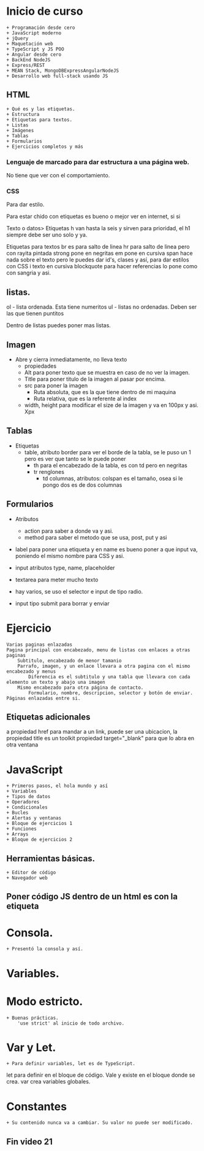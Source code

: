 # Inicio de curso
	+ Programación desde cero
	+ JavaScript moderno
	+ jQuery
	+ Maquetación web
	+ TypeScript y JS POO
	+ Angular desde cero 
	+ BackEnd NodeJS
	+ Express/REST
	+ MEAN Stack, MongoDBExpressAngularNodeJS
	+ Desarrollo web full-stack usando JS
## HTML
	+ Qué es y las etiquetas.
	+ Estructura
	+ Etiquetas para textos.
	+ Listas
	+ Imágenes
	+ Tablas
	+ Formularios
	+ Ejercicios completos y más

### Lenguaje de marcado para dar estructura a una página web.
No tiene que ver con el comportamiento.
### CSS
Para dar estilo.

Para estar chido con etiquetas es bueno o mejor ver en internet, si si

<etiqueta atributo="valor">Texto o datos></etiqueta>
Etiquetas h van hasta la seis y sirven para prioridad, el h1 siempre debe ser uno solo y ya.

Etiquetas para textos
br es para salto de linea 
hr para salto de linea pero con rayita pintada
strong pone en negritas
em pone en cursiva
span hace nada sobre el texto pero le puedes dar id's, clases y así, para dar estilos con CSS 
i texto en cursiva
blockquote para hacer referencias lo pone como con sangria y asi.


## listas.
ol - lista ordenada. Esta tiene numeritos
ul - listas no ordenadas. Deben ser las que tienen puntitos

Dentro de listas puedes poner mas listas.

## Imagen
+ Abre y cierra inmediatamente, no lleva texto
	 + propiedades
	 + Alt para poner texto que se muestra en caso de no ver la imagen.
	 + Title para poner titulo de la imagen al pasar por encima.
	 + src para poner la imagen
		 + Ruta absoluta, que es la que tiene dentro de mi maquina
		 + Ruta relativa, que es la referente al index
	 + width, height para modificar el size de la imagen y va en 100px y asi. Xpx

## Tablas
+ Etiquetas
	+ table, atributo border para ver el borde de la tabla, se le puso un 1 pero es ver que tanto se le puede poner
		+ th para el encabezado de la tabla, es con td pero en negritas
		+ tr renglones
			 + td columnas, atributos: colspan es el tamaño, osea si le pongo dos es de dos columnas

## Formularios
+ Atributos
	+ action para saber a donde va y asi.
	+ method para saber el metodo que se usa, post, put y asi
+ label para poner una etiqueta y en name es bueno poner a que input va, poniendo el mismo nombre para CSS y asi.
+ input atributos type, name, placeholder
+ textarea para meter mucho texto
+ hay varios, se uso el selector e input de tipo radio.

+ input tipo submit para borrar y enviar

# Ejercicio
	Varias paginas enlazadas
	Pagina principal con encabezado, menu de listas con enlaces a otras paginas
		Subtitulo, encabezado de menor tamanio
		Parrafo, imagen, y un enlace llevara a otra pagina con el mismo encabezado y menus
			Diferencia es el subtitulo y una tabla que llevara con cada elemento un texto y abajo una imagen
		Mismo encabezado para otra página de contacto.
			Formulario, nombre, descripcion, selector y botón de enviar. Páginas enlazadas entre si.
## Etiquetas adicionales

a propiedad href para mandar a un link, puede ser una ubicacion, la propiedad title es un toolkit
	propiedad target="_blank" para que lo abra en otra ventana


# JavaScript
	+ Primeros pasos, el hola mundo y así
	+ Variables
	+ Tipos de datos
	+ Operadores
	+ Condicionales
	+ Bucles
	+ Alertas y ventanas
	+ Bloque de ejercicios 1
	+ Funciones
	+ Arrays
	+ Bloque de ejercicios 2

## Herramientas básicas.
	+ Editor de código
	+ Navegador web

## Poner código JS dentro de un html es con la etiqueta <script></script>

# Consola. 
	+ Presentó la consola y así.

# Variables. 
# Modo estricto.
	+ Buenas prácticas.
		'use strict' al inicio de todo archivo.

# Var y Let.
	+ Para definir variables, let es de TypeScript.
let para definir en el bloque de código.
	Vale y existe en el bloque donde se crea. 
var crea variables globales.

# Constantes
	+ Su contenido nunca va a cambiar. Su valor no puede ser modificado.
## Fin video 21
